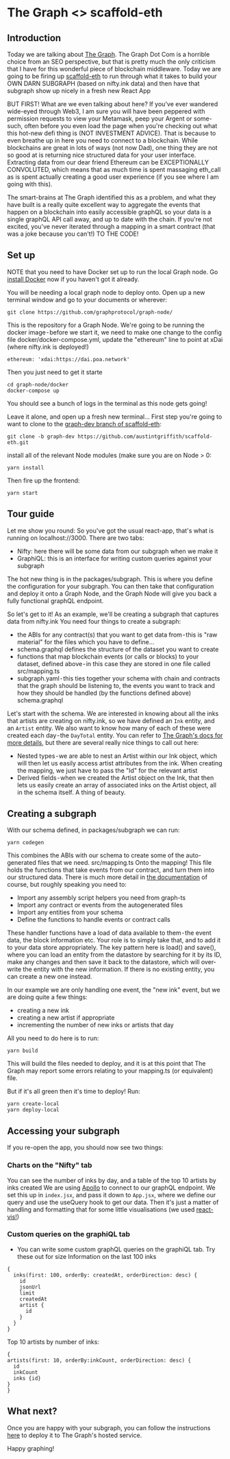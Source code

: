 # The Graph <> scaffold-eth

## Introduction
Today we are talking about [The Graph](https://thegraph.com/). The Graph Dot Com is a horrible choice from an SEO perspective, but that is pretty much the only criticism that I have for this wonderful piece of blockchain middleware. Today we are going to be firing up [scaffold-eth](https://github.com/austintgriffith/scaffold-eth) to run through what it takes to build your OWN DARN SUBGRAPH (based on nifty.ink data) and then have that subgraph show up nicely in a fresh new React App

BUT FIRST! What are we even talking about here? If you've ever wandered wide-eyed through Web3, I am sure you will have been peppered with permission requests to view your Metamask, peep your Argent or some-such, often before you even load the page when you're checking out what this hot-new defi thing is (NOT INVESTMENT ADVICE). That is because to even breathe up in here you need to connect to a blockchain. While blockchains are great in lots of ways (not now Dad), one thing they are not so good at is returning nice structured data for your user interface. Extracting data from our dear friend Ethereum can be EXCEPTIONALLY CONVOLUTED, which means that as much time is spent massaging eth_call as is spent actually creating a good user experience (if you see where I am going with this).

The smart-brains at The Graph identified this as a problem, and what they have built is a really quite excellent way to aggregate the events that happen on a blockchain into easily accessible graphQL so your data is a single graphQL API call away, and up to date with the chain. If you're not excited, you've never iterated through a mapping in a smart contract (that was a joke because you can't!) TO THE CODE!

## Set up
NOTE that you need to have Docker set up to run the local Graph node. Go [install Docker](https://www.docker.com/products/docker-desktop) now if you haven't got it already.

You will be needing a local graph node to deploy onto.
Open up a new terminal window and go to your documents or wherever:
```
git clone https://github.com/graphprotocol/graph-node/
```
This is the repository for a Graph Node. We're going to be running the docker image - before we start it, we need to make one change to the config file docker/docker-compose.yml, update the "ethereum" line to point at xDai (where nifty.ink is deployed!)
```
ethereum: 'xdai:https://dai.poa.network'
```
Then you just need to get it starte
```
cd graph-node/docker
docker-compose up
```
You should see a bunch of logs in the terminal as this node gets going!

Leave it alone, and open up a fresh new terminal…
First step you're going to want to clone to the [graph-dev branch of scaffold-eth](https://github.com/austintgriffith/scaffold-eth/tree/graph-dev):
```
git clone -b graph-dev https://github.com/austintgriffith/scaffold-eth.git
```
install all of the relevant Node modules (make sure you are on Node > 0:
```
yarn install
```
Then fire up the frontend:
```
yarn start
```

## Tour guide
Let me show you round:
So you've got the usual react-app, that's what is running on localhost://3000. There are two tabs:
- Nifty: here there will be some data from our subgraph when we make it
- GraphiQL: this is an interface for writing custom queries against your subgraph

The hot new thing is in the packages/subgraph. This is where you define the configuration for your subgraph. You can then take that configuration and deploy it onto a Graph Node, and the Graph Node will give you back a fully functional graphQL endpoint.

So let's get to it! As an example, we'll be creating a subgraph that captures data from nifty.ink
You need four things to create a subgraph:
- the ABIs for any contract(s) that you want to get data from - this is "raw material" for the files which you have to define…
- schema.graphql defines the structure of the dataset you want to create
- functions that map blockchain events (or calls or blocks) to your dataset, defined above - in this case they are stored in one file called src/mapping.ts
- subgraph.yaml - this ties together your schema with chain and contracts that the graph should be listening to, the events you want to track and how they should be handled (by the functions defined above)
schema.graphql

Let's start with the schema. We are interested in knowing about all the inks that artists are creating on nifty.ink, so we have defined an `Ink` entity, and an `Artist` entity. We also want to know how many of each of these were created each day - the `DayTotal` entity. You can refer to [The Graph's docs for more details](https://thegraph.com/docs/define-a-subgraph), but there are several really nice things to call out here:
- Nested types - we are able to nest an Artist within our Ink object, which will then let us easily access artist attributes from the ink. When creating the mapping, we just have to pass the "Id" for the relevant artist
- Derived fields - when we created the Artist object on the Ink, that then lets us easily create an array of associated inks on the Artist object, all in the schema itself. A thing of beauty.

## Creating a subgraph
With our schema defined, in packages/subgraph we can run:
```
yarn codegen
```
This combines the ABIs with our schema to create some of the auto-generated files that we need.
src/mapping.ts
Onto the mapping! This file holds the functions that take events from our contract, and turn them into our structured data. There is much more detail in [the documentation](https://thegraph.com/docs/assemblyscript-api) of course, but roughly speaking you need to:
- Import any assembly script helpers you need from graph-ts
- Import any contract or events from the autogenerated files
- Import any entities from your schema
- Define the functions to handle events or contract calls

These handler functions have a load of data available to them - the event data, the block information etc. Your role is to simply take that, and to add it to your data store appropriately. The key pattern here is load() and save(), where you can load an entity from the datastore by searching for it by its ID, make any changes and then save it back to the datastore, which will over-write the entity with the new information. If there is no existing entity, you can create a new one instead.

In our example we are only handling one event, the "new ink" event, but we are doing quite a few things:
- creating a new ink
- creating a new artist if appropriate
- incrementing the number of new inks or artists that day

All you need to do here is to run:
```
yarn build
```
This will build the files needed to deploy, and it is at this point that The Graph may report some errors relating to your mapping.ts (or equivalent) file.

But if it's all green then it's time to deploy! Run:
```
yarn create-local
yarn deploy-local
```

## Accessing your subgraph
If you re-open the app, you should now see two things:

### Charts on the "Nifty" tab
You can see the number of inks by day, and a table of the top 10 artists by inks created
We are using [Apollo](https://www.apollographql.com/docs/react/) to connect to our graphQL endpoint. We set this up in `index.jsx`, and pass it down to `App.jsx`, where we define our query and use the useQuery hook to get our data. Then it's just a matter of handling and formatting that for some little visualisations (we used [react-vis!](https://uber.github.io/react-vis/))

### Custom queries on the graphiQL tab
- You can write some custom graphQL queries on the graphiQL tab. Try these out for size
Information on the last 100 inks
```
{
  inks(first: 100, orderBy: createdAt, orderDirection: desc) {
    id
    jsonUrl
    limit
    createdAt
    artist {
      id
    }
  }
}
```
Top 10 artists by number of inks:
```
{
artists(first: 10, orderBy:inkCount, orderDirection: desc) {
  id
  inkCount
  inks {id}
}
}
```

## What next?
Once you are happy with your subgraph, you can follow the instructions [here](https://thegraph.com/docs/deploy-a-subgraph) to deploy it to The Graph's hosted service.

Happy graphing!
